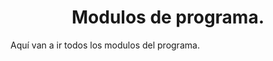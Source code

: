 
<h1 style="text-align:center;">Modulos de programa.</h1>


<p>Aquí van a ir todos los modulos del programa.</p>
